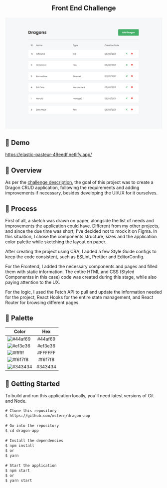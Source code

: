<h2 align="center">
	Front End Challenge
</h2>

![Application Preview](print.png)

## 🚀 Demo
https://elastic-pasteur-49eedf.netlify.app/


## 📙 Overview

As per the [challenge description](https://github.com/rh-southsystem/desafio-front-dragon), the goal of this project was to create a Dragon CRUD application, following the requirements and adding improvements if necessary, besides developing the UI/UX for it ourselves.

## 🔨 Process

First of all, a sketch was drawn on paper, alongside the list of needs and improvements the application could have. Different from my other projects, and since the due time was short, I've decided not to mock it on Figma. In this situation, I chose the components structure, sizes and the application color palette while sketching the layout on paper.

After creating the project using CRA, I added a few Style Guide configs to keep the code consistent, such as ESLint, Prettier and EditorConfig.

For the Frontend, I added the necessary components and pages and filled them with static information. The entire HTML and CSS (Styled Componentss in this case) code was created during this stage, while also paying attention to the UX.

For the logic, I used the Fetch API to pull and update the information needed for the project, React Hooks for the entire state management, and React Router for browsing different pages.

## 🎨 Palette

| Color                            | Hex                             |
| -------------                    |:-------------:                  |
| ![#44af69](https://placehold.it/15/44af69/000000?text=+) | #44af69 |
| ![#ef3e36](https://placehold.it/15/ef3e36/000000?text=+) | #ef3e36 |
| ![#ffffff](https://placehold.it/15/ffffff/000000?text=+) | #FFFFFF |
| ![#f6f7f8](https://placehold.it/15/f6f7f8/000000?text=+) | #f6f7f8 |
| ![#343434](https://placehold.it/15/343434/000000?text=+) | #343434 |


## 💾 Getting Started
To build and run this application locally, you'll need latest versions of Git and Node.

```
# Clone this repository
$ https://github.com/msfern/dragon-app

# Go into the repository
$ cd dragon-app

# Install the dependencies
$ npm install 
$ or
$ yarn

# Start the application
$ npm start 
$ or
$ yarn start
```
